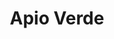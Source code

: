 ---
title: "Apio Verde"
url: /ciudad-autonoma-de-buenos-aires/apio-verde-avenida-jose-maria-moreno/
shop: Spielzeug
---